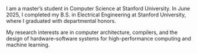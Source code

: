I am a master’s student in Computer Science at Stanford University. In June 2025, I completed my B.S. in Electrical Engineering at Stanford University, where I graduated with departmental honors.

My research interests are in computer architecture, compilers, and the design of hardware–software systems for high-performance computing and machine learning.